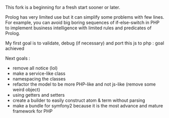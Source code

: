 This fork is a beginning for a fresh start sooner or later.

Prolog has very limited use but it can simplify some problems with few lines.
For example, you can avoid big boring sequences of if-else-switch in PHP 
to implement business intelligence with limited rules and predicates of Prolog.

My first goal is to validate, debug (if necessary) and port this js to php : goal achieved

Next goals :
* remove all notice (lol)
* make a service-like class
* namespacing the classes
* refactor the model to be more PHP-like and not js-like (remove some weird object)
* using getters and setters
* create a builder to easily construct atom & term without parsing
* make a bundle for symfony2 because it is the most advance and mature framework for PHP

